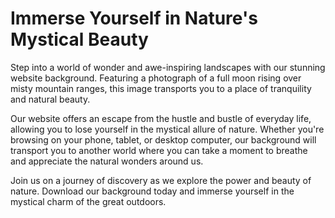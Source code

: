 <!--font:Open Sans-->

# Immerse Yourself in Nature's Mystical Beauty

Step into a world of wonder and awe-inspiring landscapes with our stunning website background. Featuring a photograph of a full moon rising over misty mountain ranges, this image transports you to a place of tranquility and natural beauty.

Our website offers an escape from the hustle and bustle of everyday life, allowing you to lose yourself in the mystical allure of nature. Whether you're browsing on your phone, tablet, or desktop computer, our background will transport you to another world where you can take a moment to breathe and appreciate the natural wonders around us.

Join us on a journey of discovery as we explore the power and beauty of nature. Download our background today and immerse yourself in the mystical charm of the great outdoors.

<!--

Write me markdown content of website with wallpaper:

"A photograph of a full moon rising over a mountain range, with mist and clouds adding to the sense of mystery."

The header of the page should not be copy of the text but rather a real content of the website which is using this wallpaper.


---


# Mystic Mountain Wallpaper

Looking for a wallpaper that will take your breath away every time you open your device? Look no further than our Mystic Mountain wallpaper, featuring a stunning photograph of a full moon rising over a mountain range. The mist and clouds add to the sense of mystery and make this wallpaper truly unforgettable.

Whether you're using it on your phone, tablet, or desktop computer, this wallpaper is sure to impress. So why wait? Download our Mystic Mountain wallpaper today and experience the beauty of nature every time you look at your screen!


---


Heading should not include word "wallpaper". The website should not be about the wallpaper itself, wallpaper is just a related background, rewrite whole content.


---


# Discover the Mystical Beauty of Nature

Immerse yourself in the captivating beauty of nature with our stunning website background featuring a photograph of a full moon rising over a mountain range. The mist and clouds add to the sense of mystery, transporting you to a world of wonder and awe-inspiring landscapes.

Our website is designed to provide you with an escape from the everyday hustle and bustle, allowing you to lose yourself in the tranquility of nature. Whether you're browsing on your phone, tablet, or desktop computer, our background will transport you to another world, where you can take a moment to breathe and appreciate the natural beauty around us.

So why not join us on this journey of discovery? Download our background today and let the mystical beauty of nature inspire and rejuvenate you.


---


Heading is too long, rewrite whole content.


---


# Escape into Nature's Mystical Beauty

Experience the captivating beauty of nature with our stunning website background. Featuring a photograph of a full moon rising over a mountain range, this image transports you to a world of wonder and awe-inspiring landscapes.

Our website provides an escape from the everyday hustle and bustle, allowing you to lose yourself in the tranquility of nature. Whether you're browsing on your phone, tablet, or desktop computer, our background will transport you to another world where you can take a moment to breathe and appreciate the natural beauty around us.

Join us on this journey of discovery as we explore the mystical beauty of nature. Download our background today and let the power of nature inspire and rejuvenate you.


---


Heading is too long, rewrite whole content.


---


# Immerse Yourself in Nature's Mystical Beauty

Step into a world of wonder and awe-inspiring landscapes with our stunning website background. Featuring a photograph of a full moon rising over misty mountain ranges, this image transports you to a place of tranquility and natural beauty.

Our website offers an escape from the hustle and bustle of everyday life, allowing you to lose yourself in the mystical allure of nature. Whether you're browsing on your phone, tablet, or desktop computer, our background will transport you to another world where you can take a moment to breathe and appreciate the natural wonders around us.

Join us on a journey of discovery as we explore the power and beauty of nature. Download our background today and immerse yourself in the mystical charm of the great outdoors.


---


Write me a Google font which is best fitting for the website.

Pick from the list:
- Dancing Script
- Roboto
- Orbitron
- Great Vibes
- Playfair Display
- Lobster
- Futura
- Alegreya
- Open Sans
- Poppins
- Lato
- Montserrat
- IBM Plex Sans
- Inter
- Exo 2
- Barlow Condensed
- Raleway


Write just the font name nothing else.


---


Open Sans

-->
